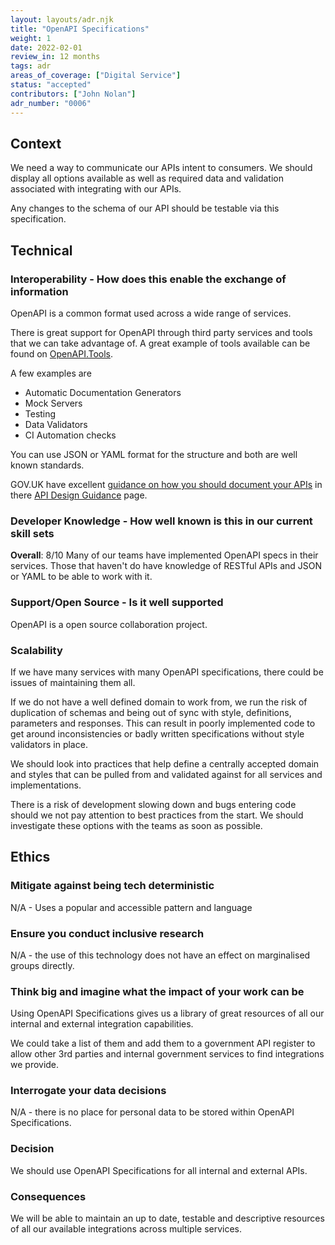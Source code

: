 ```yaml
---
layout: layouts/adr.njk
title: "OpenAPI Specifications"
weight: 1
date: 2022-02-01
review_in: 12 months
tags: adr
areas_of_coverage: ["Digital Service"]
status: "accepted"
contributors: ["John Nolan"]
adr_number: "0006"
---
```


## Context

We need a way to communicate our APIs intent to consumers. We should display all options available as well as required data and validation associated with integrating with our APIs.

Any changes to the schema of our API should be testable via this specification.

## Technical

### Interoperability - How does this enable the exchange of information

OpenAPI is a common format used across a wide range of services.

There is great support for OpenAPI through third party services and tools that we can take advantage of. A great example of tools available can be found on [OpenAPI.Tools](https://openapi.tools/).

A few examples are

- Automatic Documentation Generators
- Mock Servers
- Testing
- Data Validators
- CI Automation checks

You can use JSON or YAML format for the structure and both are well known standards.

GOV.UK have excellent [guidance on how you should document your APIs](https://www.gov.uk/guidance/how-to-document-apis) in there [API Design Guidance](https://www.gov.uk/government/collections/api-design-guidance) page.

### Developer Knowledge - How well known is this in our current skill sets

**Overall**: 8/10
Many of our teams have implemented OpenAPI specs in their services. Those that haven't do have knowledge of RESTful APIs and JSON or YAML to be able to work with it.

### Support/Open Source - Is it well supported

OpenAPI is a open source collaboration project.

### Scalability

If we have many services with many OpenAPI specifications, there could be issues of maintaining them all.

If we do not have a well defined domain to work from, we run the risk of duplication of schemas and being out of sync with style, definitions, parameters and responses. This can result in poorly implemented code to get around inconsistencies or badly written specifications without style validators in place.

We should look into practices that help define a centrally accepted domain and styles that can be pulled from and validated against for all services and implementations.

There is a risk of development slowing down and bugs entering code should we not pay attention to best practices from the start. We should investigate these options with the teams as soon as possible.

## Ethics

### Mitigate against being tech deterministic

N/A - Uses a popular and accessible pattern and language

### Ensure you conduct inclusive research

N/A - the use of this technology does not have an effect on marginalised groups directly.

### Think big and imagine what the impact of your work can be

Using OpenAPI Specifications gives us a library of great resources of all our internal and external integration capabilities.

We could take a list of them and add them to a government API register to allow other 3rd parties and internal government services to find integrations we provide.

### Interrogate your data decisions

N/A - there is no place for personal data to be stored within OpenAPI Specifications.

### Decision

We should use OpenAPI Specifications for all internal and external APIs.

### Consequences

We will be able to maintain an up to date, testable and descriptive resources of all our available integrations across multiple services.
